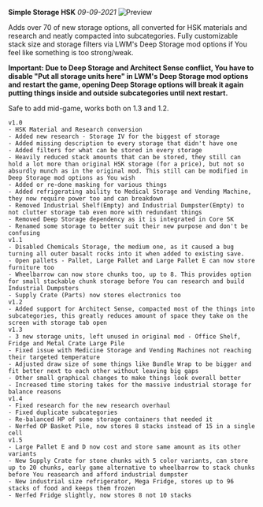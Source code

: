 **Simple Storage HSK** *09-09-2021*
![Preview](https://user-images.githubusercontent.com/64644323/151061009-a288b03d-4d86-49d4-b06a-7e7293ca971b.png)

Adds over 70 of new storage options, all converted for HSK materials and research and neatly compacted into subcategories. Fully customizable stack size and storage filters via LWM's Deep Storage mod options if You feel like something is too strong/weak.

**Important: Due to Deep Storage and Architect Sense conflict, You have to disable "Put all storage units here" in LWM's Deep Storage mod options and restart the game, opening Deep Storage options will break it again putting things inside and outside subcategories until next restart.**

Safe to add mid-game, works both on 1.3 and 1.2.

```
v1.0
- HSK Material and Research conversion
- Added new research - Storage IV for the biggest of storage
- Added missing description to every storage that didn't have one 
- Added filters for what can be stored in every storage
- Heavily reduced stack amounts that can be stored, they still can hold a lot more than original HSK storage (for a price), but not so absurdly munch as in the original mod. This still can be modified in Deep Storage mod options as You wish
- Added or re-done masking for various things
- Added refrigerating ability to Medical Storage and Vending Machine, they now require power too and can breakdown
- Removed Industrial Shelf(Empty) and Industrial Dumpster(Empty) to not clutter storage tab even more with redundant things
- Removed Deep Storage dependency as it is integrated in Core SK
- Renamed some storage to better suit their new purpose and don't be confusing
v1.1
- Disabled Chemicals Storage, the medium one, as it caused a bug turning all outer basalt rocks into it when added to existing save.
- Open pallets - Pallet, Large Pallet and Large Pallet E can now store furniture too
- Wheelbarrow can now store chunks too, up to 8. This provides option for small stackable chunk storage before You can research and build Industrial Dumpsters
- Supply Crate (Parts) now stores electronics too
v1.2
- Added support for Architect Sense, compacted most of the things into subcategories, this greatly reduces amount of space they take on the screen with storage tab open
v1.3
- 3 new storage units, left unused in original mod - Office Shelf, Fridge and Metal Crate Large Pile
- Fixed issue with Medicine Storage and Vending Machines not reaching their targeted temperature
- Adjusted draw size of some things like Bundle Wrap to be bigger and fit better next to each other without leaving big gaps
- Other small graphical changes to make things look overall better
- Increased time storing takes for the massive industrial storage for balance reasons
v1.4
- Fixed research for the new research overhaul
- Fixed duplicate subcategories
- Re-balanced HP of some storage containers that needed it
- Nerfed OP Basket Pile, now stores 8 stacks instead of 15 in a single cell
v1.5
- Large Pallet E and D now cost and store same amount as its other variants
- New Supply Crate for stone chunks with 5 color variants, can store up to 20 chunks, early game alternative to wheelbarrow to stack chunks before You reasearch and afford industrial dumpster
- New industrial size refrigerator, Mega Fridge, stores up to 96 stacks of food and keeps them frozen
- Nerfed Fridge slightly, now stores 8 not 10 stacks
```

